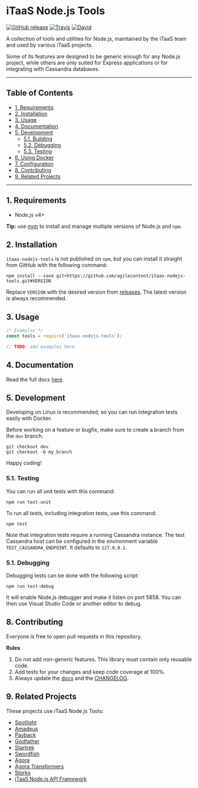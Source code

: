# iTaaS Node.js Tools
[![GitHub release](https://img.shields.io/github/release/agilecontent/itaas-nodejs-tools.svg)](https://github.com/agilecontent/itaas-nodejs-tools/releases)
[![Travis](https://img.shields.io/travis/agilecontent/itaas-nodejs-tools.svg)](https://travis-ci.org/agilecontent/itaas-nodejs-tools)
[![David](https://img.shields.io/david/agilecontent/itaas-nodejs-tools.svg)](https://david-dm.org/agilecontent/itaas-nodejs-tools)

A collection of tools and utilities for Node.js, maintained by the iTaaS team and used by various iTaaS projects.

Some of its features are designed to be generic enough for any Node.js project, while others are only suited for Express applications or for integrating with Cassandra databases.

----

## Table of Contents

* [1. Requirements](#1-requirements)
* [2. Installation](#2-installation)
* [3. Usage](#3-usage)
* [4. Documentation](#4-documentation)
* [5. Development](#5-development)
  * [5.1. Building]()
  * [5.2. Debugging]()
  * [5.3. Testing]()
* [6. Using Docker]()
* [7. Configuration]()
* [8. Contributing]()
* [9. Related Projects]()

----

## 1. Requirements

* Node.js v4+

**Tip:**  use [nvm](https://github.com/creationix/nvm) to install and manage multiple versions of Node.js and `npm`.


## 2. Installation

`itaas-nodejs-tools` is not published on `npm`, but you can install it straight from GitHub with the following command:

```
npm install --save git+https://github.com/agilecontent/itaas-nodejs-tools.git#VERSION
```

Replace `VERSION` with the desired version from [releases](https://github.com/agilecontent/itaas-nodejs-tools/releases). The latest version is always recommended.


## 3. Usage

```js
/* Examples */
const tools = require('itaas-nodejs-tools');

// TODO: add examples here
```


## 4. Documentation

Read the full docs [here](DOCUMENTATION.md).

## 5. Development

Developing on Linux is recommended, so you can run integration tests easily with Docker.

Before working on a feature or bugfix, make sure to create a branch from the `dev` branch.

```
git checkout dev
git checkout -b my_branch
```

Happy coding!


### 5.1. Testing

You can run all unit tests with this command:
```
npm run test-unit
```

To run all tests, including integration tests, use this command:
```
npm test
```

Note that integration tests require a running Cassandra instance.
The test Cassandra host can be configured in the environment variable `TEST_CASSANDRA_ENDPOINT`. It defaults to `127.0.0.1`.


### 5.1. Debugging

Debugging tests can be done with the following script:
```
npm run test-debug
```

It will enable Node.js debugger and make it listen on port 5858.
You can then use Visual Studio Code or another editor to debug.


## 8. Contributing

Everyone is free to open pull requests in this repository.

**Rules**
1. Do not add non-generic features. This library must contain only reusable code.
2. Add tests for your changes and keep code coverage at 100%.
3. Always update the [docs](DOCUMENTATION.md) and the [CHANGELOG](CHANGELOG.md).


## 9. Related Projects

These projects use iTaaS Node.js Tools:
- [Spotlight](https://github.com/agilecontent/spotlight)
- [Amadeus](https://github.com/agilecontent/amadeus)
- [Payback](https://github.com/agilecontent/payback)
- [Godfather](https://github.com/agilecontent/godfather)
- [Startrek](https://github.com/agilecontent/startrek)
- [Swordfish](https://github.com/agilecontent/swordfish)
- [Agora](https://github.com/agilecontent/agora)
- [Agora Transformers](https://github.com/agilecontent/agora-transformers)
- [Storks](https://github.com/agilecontent/storks)
- [iTaaS Node.js API Framework](https://github.com/agilecontent/itaas-nodejs-api-framework)
